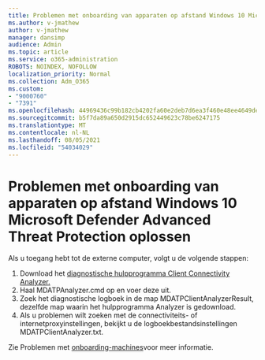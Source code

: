 ```yaml
---
title: Problemen met onboarding van apparaten op afstand Windows 10 Microsoft Defender Advanced Threat Protection oplossen
ms.author: v-jmathew
author: v-jmathew
manager: dansimp
audience: Admin
ms.topic: article
ms.service: o365-administration
ROBOTS: NOINDEX, NOFOLLOW
localization_priority: Normal
ms.collection: Adm_O365
ms.custom:
- "9000760"
- "7391"
ms.openlocfilehash: 44969436c99b182cb4202fa60e2deb7d6ea3f460e48ee4649de1cfb646970f34
ms.sourcegitcommit: b5f7da89a650d2915dc652449623c78be6247175
ms.translationtype: MT
ms.contentlocale: nl-NL
ms.lasthandoff: 08/05/2021
ms.locfileid: "54034029"
---
```

# <a name="remotely-fix-problems-with-onboarding-windows-10-devices-to-microsoft-defender-advanced-threat-protection"></a>Problemen met onboarding van apparaten op afstand Windows 10 Microsoft Defender Advanced Threat Protection oplossen

Als u toegang hebt tot de externe computer, volgt u de volgende stappen:

1. Download het [diagnostische hulpprogramma Client Connectivity Analyzer.](https://go.microsoft.com/fwlink/?linkid=2143466)
2. Haal MDATPAnalyzer.cmd op en voer deze uit.
3. Zoek het diagnostische logboek in de map MDATPClientAnalyzerResult, dezelfde map waarin het hulpprogramma Analyzer is gedownload.
4. Als u problemen wilt zoeken met de connectiviteits- of internetproxyinstellingen, bekijkt u de logboekbestandsinstellingen MDATPClientAnalyzer.txt.

Zie Problemen met [onboarding-machines](https://go.microsoft.com/fwlink/?linkid=2143634)voor meer informatie.
